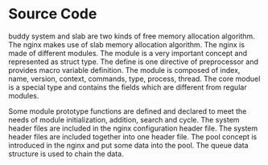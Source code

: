 # Source Code

buddy system and slab are two kinds of free memory allocation algorithm. The nginx makes use of slab memory allocation algorithm. The nginx is made of different modules. The module is a very important concept and represented as struct type. The define is one directive of preprocessor and provides macro variable definition. The module is composed of index, name, version, context, commands, type, process, thread. The core moduel is a special type and contains the fields which are different from regular modules. 

Some module prototype functions are defined and declared to meet the needs of module initialization, addition, search and cycle. The system header files are included in the nginx configuration header file. The system header files are included together into one header file. The pool concept is introduced in the nginx and put some data into the pool. The queue data structure is used to chain the data. 